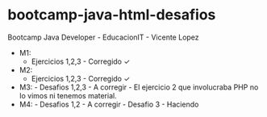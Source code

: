 # bootcamp-java-html-desafios
Bootcamp Java Developer - EducacionIT - Vicente Lopez

- M1:
    - Ejercicios 1,2,3 - Corregido ✓
- M2:
    - Ejercicios 1,2,3 - Corregido ✓
- M3:
      - Desafios 1,2,3 - A corregir
      - El ejercicio 2 que involucraba PHP no lo vimos ni tenemos material.
- M4:
      - Desafios 1,2 - A corregir
      - Desafio 3 - Haciendo
